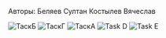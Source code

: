 Авторы:
Беляев Султан 
Костылев Вячеслав


![ТаскБ](https://github.com/SultanBelyaev/Lab-2/assets/114217093/6d019202-2965-4392-88c1-4d1ae9fa90d9)
![ТаскГ](https://github.com/SultanBelyaev/Lab-2/assets/114217093/b128a806-ddd5-443d-8457-459aba5beb9c)
![ТаскА](https://github.com/SultanBelyaev/Lab-2/assets/114217093/a2db25d2-93da-4c10-acb2-7dcb1d953390)
![Task D](https://github.com/SultanBelyaev/Lab-2/assets/114217093/062c4576-c65b-4b74-a346-459e57d4ab01)
![Task E](https://github.com/SultanBelyaev/Lab-2/assets/114217093/6521012b-82f8-47f9-b0e1-f842966153d4)


